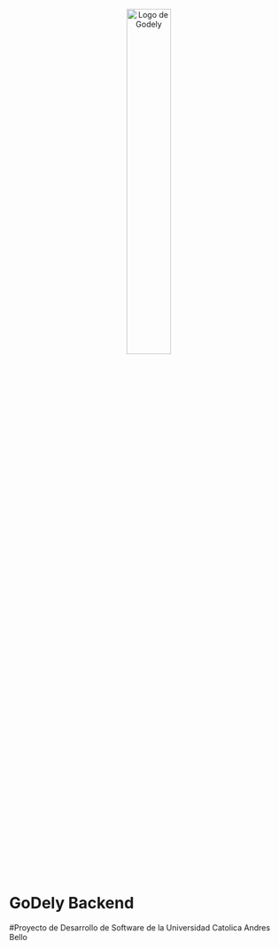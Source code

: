 <p align="center">
    <img src="https://godely.s3.us-east-1.amazonaws.com/logoGodely.jpg" alt="Logo de Godely" width="40%">
</p>

# GoDely Backend

#Proyecto de Desarrollo de Software de la Universidad Catolica Andres Bello
